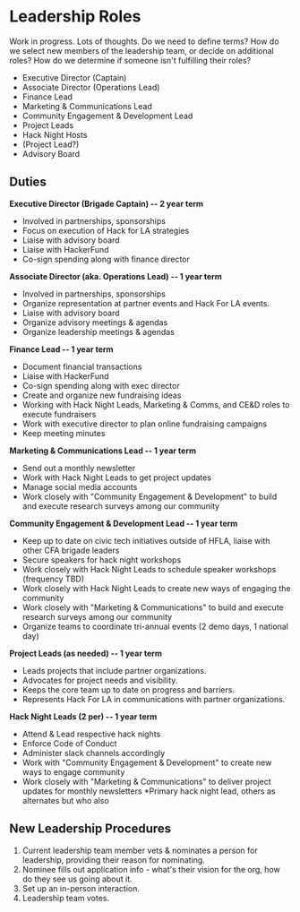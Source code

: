 # Leadership Roles

Work in progress.  Lots of thoughts.  Do we need to define terms?  How do we select new members of the leadership team, or decide on additional roles?  How do we determine if someone isn't fulfilling their roles?

* Executive Director (Captain)
* Associate Director (Operations Lead)
* Finance Lead
* Marketing & Communications Lead
* Community Engagement & Development Lead
* Project Leads
* Hack Night Hosts
* (Project Lead?)
* Advisory Board

## Duties

**Executive Director (Brigade Captain) -- 2 year term**
* Involved in partnerships, sponsorships
* Focus on execution of Hack for LA strategies
* Liaise with advisory board
* Liaise with HackerFund
* Co-sign spending along with finance director

**Associate Director (aka. Operations Lead) -- 1 year term**
* Involved in partnerships, sponsorships
* Organize representation at partner events and Hack For LA events.
* Liaise with advisory board
* Organize advisory meetings & agendas
* Organize leadership meetings & agendas

**Finance Lead -- 1 year term**
* Document financial transactions
* Liaise with HackerFund
* Co-sign spending along with exec director
* Create and organize new fundraising ideas
* Working with Hack Night Leads, Marketing & Comms, and CE&D roles to execute fundraisers
* Work with executive director to plan online fundraising campaigns
* Keep meeting minutes

**Marketing & Communications Lead -- 1 year term**
* Send out a monthly newsletter
* Work with Hack Night Leads to get project updates
* Manage social media accounts
* Work closely with "Community Engagement & Development" to build and execute research surveys among our community

**Community Engagement & Development Lead -- 1 year term**
* Keep up to date on civic tech initiatives outside of HFLA, liaise with other CFA brigade leaders
* Secure speakers for hack night workshops
* Work closely with Hack Night Leads to schedule speaker workshops (frequency TBD)
* Work closely with Hack Night Leads to create new ways of engaging the community
* Work closely with "Marketing & Communications" to build and execute research surveys among our community
* Organize teams to coordinate tri-annual events (2 demo days, 1 national day)

**Project Leads (as needed) -- 1 year term**
* Leads projects that include partner organizations.
* Advocates for project needs and visibility.
* Keeps the core team up to date on progress and barriers.
* Represents Hack For LA in communications with partner organizations.

**Hack Night Leads (2 per) -- 1 year term**
* Attend & Lead respective hack nights
* Enforce Code of Conduct
* Administer slack channels accordingly
* Work with "Community Engagement & Development" to create new ways to engage community
* Work closely with "Marketing & Communications" to deliver project updates for monthly newsletters
*Primary hack night lead, others as alternates but who also 

## New Leadership Procedures

1. Current leadership team member vets & nominates a person for leadership, providing their reason for nominating.
2. Nominee fills out application info - what's their vision for the org, how do they see us going about it.
3. Set up an in-person interaction.
4. Leadership team votes.

